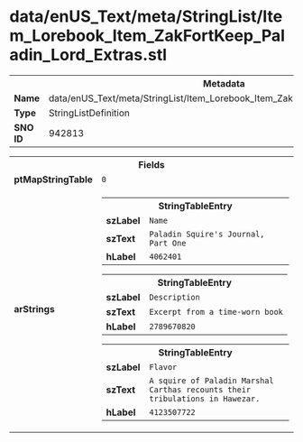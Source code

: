 <h1>data/enUS_Text/meta/StringList/Item_Lorebook_Item_ZakFortKeep_Paladin_Lord_Extras.stl</h1><table><tr><th colspan="100%">Metadata</th></tr><tr><td><b>Name</b></td><td>data/enUS_Text/meta/StringList/Item_Lorebook_Item_ZakFortKeep_Paladin_Lord_Extras.stl</td></tr><tr><td><b>Type</b></td><td>StringListDefinition</td></tr><tr><td><b>SNO ID</b></td><td>942813</td></tr></table>

<table><tr><th colspan="100%">Fields</th></tr><tr><td><b>ptMapStringTable</b></td><td><code>0</code></td></tr><tr><td><b>arStrings</b></td><td><table><tr><th colspan="100%">StringTableEntry</th></tr><tr><td><b>szLabel</b></td><td><code>Name</code></td></tr><tr><td><b>szText</b></td><td><code>Paladin Squire's Journal, Part One</code></td></tr><tr><td><b>hLabel</b></td><td><code>4062401</code></td></tr></table>


<table><tr><th colspan="100%">StringTableEntry</th></tr><tr><td><b>szLabel</b></td><td><code>Description</code></td></tr><tr><td><b>szText</b></td><td><code>Excerpt from a time-worn book</code></td></tr><tr><td><b>hLabel</b></td><td><code>2789670820</code></td></tr></table>


<table><tr><th colspan="100%">StringTableEntry</th></tr><tr><td><b>szLabel</b></td><td><code>Flavor</code></td></tr><tr><td><b>szText</b></td><td><code>A squire of Paladin Marshal Carthas recounts their tribulations in Hawezar.</code></td></tr><tr><td><b>hLabel</b></td><td><code>4123507722</code></td></tr></table>


</td></tr></table>

